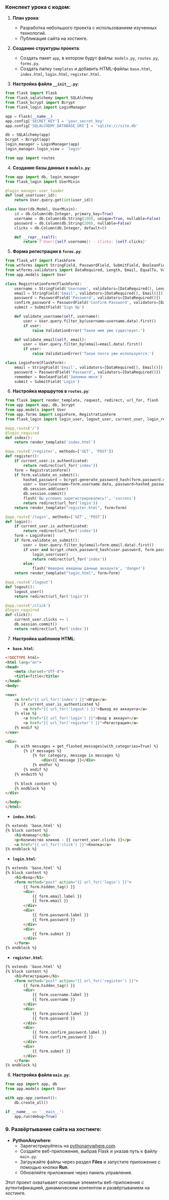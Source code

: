### Конспект урока с кодом:

1. **План урока**:
   - Разработка небольшого проекта с использованием изученных технологий.
   - Публикация сайта на хостинге.

2. **Создание структуры проекта**:
   - Создать пакет `app`, в котором будут файлы: `models.py`, `routes.py`, `forms.py`.
   - Создать папку `templates` и добавить HTML-файлы: `base.html`, `index.html`, `login.html`, `register.html`.

3. **Настройка файла `__init__.py`**:
```python
from flask import Flask
from flask_sqlalchemy import SQLAlchemy
from flask_bcrypt import Bcrypt
from flask_login import LoginManager

app = Flask(__name__)
app.config['SECRET_KEY'] = 'your_secret_key'
app.config['SQLALCHEMY_DATABASE_URI'] = 'sqlite:///site.db'

db = SQLAlchemy(app)
bcrypt = Bcrypt(app)
login_manager = LoginManager(app)
login_manager.login_view = 'login'

from app import routes
```

4. **Создание базы данных в `models.py`**:
```python
from app import db, login_manager
from flask_login import UserMixin

@login_manager.user_loader
def load_user(user_id):
    return User.query.get(int(user_id))

class User(db.Model, UserMixin):
    id = db.Column(db.Integer, primary_key=True)
    username = db.Column(db.String(100), unique=True, nullable=False)
    password = db.Column(db.String(200), nullable=False)
    clicks = db.Column(db.Integer, default=0)

    def __repr__(self):
        return f'User({self.username}) - clicks: {self.clicks}'
```

5. **Форма регистрации в `forms.py`**:
```python
from flask_wtf import FlaskForm
from wtforms import StringField, PasswordField, SubmitField, BooleanField
from wtforms.validators import DataRequired, Length, Email, EqualTo, ValidationError
from app.models import User

class RegistrationForm(FlaskForm):
    username = StringField('Username', validators=[DataRequired(), Length(min=2, max=20)])
    email = StringField('Email', validators=[DataRequired(), Email()])
    password = PasswordField('Password', validators=[DataRequired()])
    confirm_password = PasswordField('Confirm Password', validators=[DataRequired(), EqualTo('password')])
    submit = SubmitField('Sign Up')

    def validate_username(self, username):
        user = User.query.filter_by(username=username.data).first()
        if user:
            raise ValidationError('Такое имя уже существует.')

    def validate_email(self, email):
        user = User.query.filter_by(email=email.data).first()
        if user:
            raise ValidationError('Такая почта уже используется.')

class LoginForm(FlaskForm):
    email = StringField('Email', validators=[DataRequired(), Email()])
    password = PasswordField('Password', validators=[DataRequired()])
    remember = BooleanField('Запомни меня')
    submit = SubmitField('Login')
```

6. **Настройка маршрутов в `routes.py`**:
```python
from flask import render_template, request, redirect, url_for, flash
from app import app, db, bcrypt
from app.models import User
from app.forms import LoginForm, RegistrationForm
from flask_login import login_user, logout_user, current_user, login_required

@app.route('/')
@login_required
def index():
    return render_template('index.html')

@app.route('/register', methods=['GET', 'POST'])
def register():
    if current_user.is_authenticated:
        return redirect(url_for('index'))
    form = RegistrationForm()
    if form.validate_on_submit():
        hashed_password = bcrypt.generate_password_hash(form.password.data).decode('utf-8')
        user = User(username=form.username.data, password=hashed_password)
        db.session.add(user)
        db.session.commit()
        flash('Вы успешно зарегистрировались!', 'success')
        return redirect(url_for('login'))
    return render_template("register.html", form=form)

@app.route('/login', methods=['GET', 'POST'])
def login():
    if current_user.is_authenticated:
        return redirect(url_for('index'))
    form = LoginForm()
    if form.validate_on_submit():
        user = User.query.filter_by(email=form.email.data).first()
        if user and bcrypt.check_password_hash(user.password, form.password.data):
            login_user(user)
            return redirect(url_for('index'))
        else:
            flash('Неверно введены данные аккаунта', 'danger')
    return render_template("login.html", form=form)

@app.route('/logout')
def logout():
    logout_user()
    return redirect(url_for('login'))

@app.route('/click')
@login_required
def click():
    current_user.clicks += 1
    db.session.commit()
    return redirect(url_for('index'))
```

7. **Настройка шаблонов HTML**:

- **`base.html`**:
```html
<!DOCTYPE html>
<html lang="en">
<head>
    <meta charset="UTF-8">
    <title>Title</title>
</head>
<body>

<nav>
    <a href="{{ url_for('index') }}">Игра</a>
    {% if current_user.is_authenticated %}
        <a href="{{ url_for('logout') }}">Выход из аккаунта</a>
    {% else %}
        <a href="{{ url_for('login') }}">Вход в аккаунт</a>
        <a href="{{ url_for('register') }}">Регистрация</a>
    {% endif %}
</nav>

<div>
    {% with messages = get_flashed_messages(with_categories=True) %}
        {% if messages %}
            {% for category, message in messages %}
                <div>{{ message }}</div>
            {% endfor %}
        {% endif %}
    {% endwith %}
    
    {% block content %}
    {% endblock %}
</div>

</body>
</html>
```

- **`index.html`**:
```html
{% extends 'base.html' %}
{% block content %}
    <h1>Кликер!</h1>
    <p>Количество кликов - {{ current_user.clicks }}</p>
    <a href="{{ url_for('click') }}">Кнопка</a>
{% endblock %}
```

- **`login.html`**:
```html
{% extends 'base.html' %}
{% block content %}
    <h1>Вход</h1>
    <form method="post" action="{{ url_for('login') }}">
        {{ form.hidden_tag() }}
        <div>
            {{ form.email.label }}
            {{ form.email }}
        </div>
        <div>
            {{ form.password.label }}
            {{ form.password }}
        </div>
        <div>
            {{ form.submit }}
        </div>
    </form>
{% endblock %}
```

- **`register.html`**:
```html
{% extends 'base.html' %}
{% block content %}
    <h1>Регистрация</h1>
    <form method="post" action="{{ url_for('register') }}">
        {{ form.hidden_tag() }}
        <div>
            {{ form.username.label }}
            {{ form.username }}
        </div>
        <div>
            {{ form.password.label }}
            {{ form.password }}
        </div>
        <div>
            {{ form.confirm_password.label }}
            {{ form.confirm_password }}
        </div>
        <div>
            {{ form.submit }}
        </div>
    </form>
{% endblock %}
```

8. **Настройка файла `main.py`**:
```python
from app import app, db
from app.models import User

with app.app_context():
    db.create_all()

if __name__ == '__main__':
    app.run(debug=True)
```

### 9. **Развёртывание сайта на хостинге**:

- **PythonAnywhere**:
   - Зарегистрируйтесь на [pythonanywhere.com](https://www.pythonanywhere.com/).
   - Создайте веб-приложение, выбрав Flask и указав путь к файлу `main.py`.
   - Загружайте файлы через раздел **Files** и запустите приложение с помощью кнопки **Run**.
   - Обновляйте приложение через панель управления.

Этот проект охватывает основные элементы веб-приложения с аутентификацией, динамическим контентом и развёртыванием на хостинге.